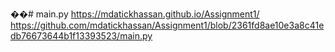 ��#   m a i n . p y
https://mdatickhassan.github.io/Assignment1/ 
https://github.com/mdatickhassan/Assignment1/blob/2361fd8ae10e3a8c41edb76673644b1f13393523/main.py
 
 
